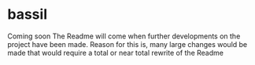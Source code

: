 # bassil

Coming soon
The Readme will come when further developments on the project have been made. Reason for this is, many large changes would be made that would require a total or near total rewrite of the Readme